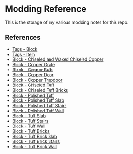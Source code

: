 # Modding Reference

This is the storage of my various modding notes for this repo.

## References

- [Tags - Block](<https://minecraft.wiki/w/Block_tag_(Java_Edition)>)
- [Tags - Item](<https://minecraft.wiki/w/Item_tag_(Java_Edition)>)
- [Block - Chiseled and Waxed Chiseled Copper](https://minecraft.wiki/w/Chiseled_Copper)
- [Block - Copper Grate](https://minecraft.wiki/w/Copper_Grate)
- [Block - Copper Bulb](https://minecraft.wiki/w/Copper_Bulb)
- [Block - Copper Door](https://minecraft.wiki/w/Copper_Door)
- [Block - Copper Trapdoor](https://minecraft.wiki/w/Copper_Trapdoor)
- [Block - Chiseled Tuff](https://minecraft.wiki/w/Chiseled_Tuff)
- [Block - Chiseled Tuff Bricks](https://minecraft.wiki/w/Chiseled_Tuff_Bricks)
- [Block - Polished Tuff](https://minecraft.wiki/w/Polished_Tuff)
- [Block - Polished Tuff Slab](https://minecraft.wiki/w/Polished_Tuff_Slab)
- [Block - Polished Tuff Stairs](https://minecraft.wiki/w/Polished_Tuff_Stairs)
- [Block - Polished Tuff Wall](https://minecraft.wiki/w/Polished_Tuff_Wall)
- [Block - Tuff Slab](https://minecraft.wiki/w/Tuff_Slab)
- [Block - Tuff Stairs](https://minecraft.wiki/w/Tuff_Stairs)
- [Block - Tuff Wall](https://minecraft.wiki/w/Tuff_Wall)
- [Block - Tuff Bricks](https://minecraft.wiki/w/Tuff_Bricks)
- [Block - Tuff Brick Slab](https://minecraft.wiki/w/Tuff_Brick_Slab)
- [Block - Tuff Brick Stairs](https://minecraft.wiki/w/Tuff_Brick_Stairs)
- [Block - Tuff Brick Wall](https://minecraft.wiki/w/Tuff_Brick_Wall)
